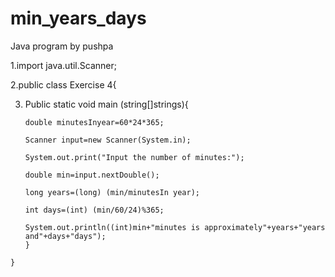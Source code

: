 # min_years_days

Java program by pushpa

1.import java.util.Scanner;

2.public class Exercise 4{

3.   Public static void main (string[]strings){

         double minutesInyear=60*24*365;
         
         Scanner input=new Scanner(System.in);
         
         System.out.print("Input the number of minutes:");
        
         double min=input.nextDouble();

         long years=(long) (min/minutesIn year);
         
         int days=(int) (min/60/24)%365;

         System.out.println((int)min+"minutes is approximately"+years+"years and"+days+"days");
         }
    }

